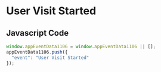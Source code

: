 # User Visit Started

## Javascript Code
```js
window.appEventData1106 = window.appEventData1106 || [];
appEventData1106.push({
  "event": "User Visit Started"
});
```




